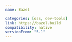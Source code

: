 ```yaml
---
name: Bazel

categories: [oss, dev-tools]
link: https://bazel.build
compatibility: native
versionFrom: "5.1"
---
```

